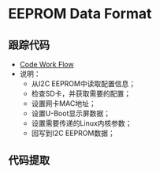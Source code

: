# EEPROM Data Format

## 跟踪代码

* [Code Work Flow](eeprom_hacking.c)
* 说明：
  * 从I2C EEPROM中读取配置信息；
  * 检查SD卡，并获取需要的配置；
  * 设置网卡MAC地址；
  * 设置U-Boot显示屏数据；
  * 设置需要传递的Linux内核参数；
  * 回写到I2C EEPROM数据；

## 代码提取
